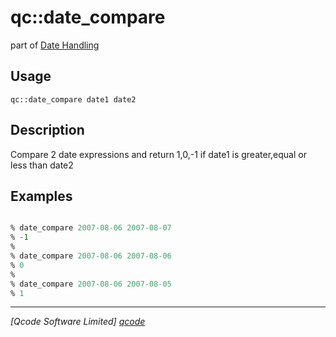 qc::date_compare
================

part of [Date Handling](../qc/wiki/DateHandling)

Usage
-----
`qc::date_compare date1 date2`

Description
-----------
Compare 2 date expressions and return 1,0,-1 if date1 is greater,equal or less than date2

Examples
--------
```tcl

% date_compare 2007-08-06 2007-08-07
% -1
%
% date_compare 2007-08-06 2007-08-06
% 0
%
% date_compare 2007-08-06 2007-08-05
% 1

```

----------------------------------
*[Qcode Software Limited] [qcode]*

[qcode]: www.qcode.co.uk "Qcode Software"
